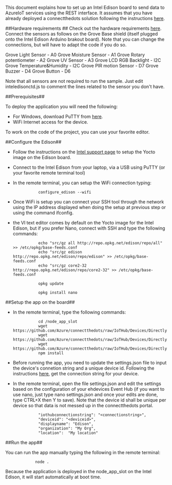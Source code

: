 This document explains how to set up an Intel Edison board to send data to AzureIoT services using the REST interface. 
It assumes that you have already deployed a connectthedots solution following the instructions [here](../../../../Azure/ARMTemplate/Readme.md).

##Hardware requirements ##
Check out the hardware requirements [here](hardware.md).
Connect the sensors as follows on the Grove Base shield (itself plugged onto the Intel Edison Arduino brakout board). Note that you can change the connections, but will have to adapt the code if you do so.

Grove Light Sensor           -   A0
Grove Moisture Sensor        -   A1
Grove Rotary potentiometer   -   A2
Grove UV Sensor              -   A3
Grove LCD RGB Backlight      -  I2C
Grove Temperature&Humidity   -  I2C
Grove PIR motion Sensor      -   D7
Grove Buzzer                 -   D4
Grove Button                 -   D6

Note that all sensors are not required to run the sample. Just edit inteledisonctd.js to comment the lines related to the sensor you don't have.

##Prerequisites##

To deploy the application you will need the following:

* For Windows, download PuTTY from [here](http://www.putty.org/).
* WiFi Internet access for the device.

To work on the code of the project, you can use your favorite editor.

##Configure the Edison##

* Follow the instructions on the [Intel support page](https://communities.intel.com/docs/DOC-23192) to setup the Yocto image on the Edison board.
* Connect to the Intel Edison from your laptop, via a USB using PuTTY (or your favorite remote terminal tool)

* In the remote terminal, you can setup the WiFi connection typing:
                
                 configure_edison --wifi

* Once WiFi is setup you can connect your SSH tool through the network using the IP address displayed when doing the setup at previous step or using the command ifconfig.
* the VI text editor comes by default on the Yocto image for the Intel Edison, but if you prefer Nano, connect with SSH and type the following commands:

                 echo "src/gz all http://repo.opkg.net/edison/repo/all" >> /etc/opkg/base-feeds.conf
                 echo "src/gz edison http://repo.opkg.net/edison/repo/edison" >> /etc/opkg/base-feeds.conf
                 echo "src/gz core2-32 http://repo.opkg.net/edison/repo/core2-32" >> /etc/opkg/base-feeds.conf

                 opkg update

                 opkg install nano

##Setup the app on the board##

* In the remote terminal, type the following commands:

                 cd /node_app_slot
                 wget https://github.com/Azure/connectthedots/raw/IoTHub/Devices/DirectlyConnectedDevices/NodeJS/IntelEdisonGrove/inteledisonctd.js
                 wget https://github.com/Azure/connectthedots/raw/IoTHub/Devices/DirectlyConnectedDevices/NodeJS/IntelEdisonGrove/package.json
                 wget https://github.com/Azure/connectthedots/raw/IoTHub/Devices/DirectlyConnectedDevices/NodeJS/IntelEdisonGrove/settings.json
                 npm install
                 
* Before running the app, you need to update the settings.json file to input the device's connetion string and a unique device id.
Following the instructions [here](../../../readme.md), get the connection string for your device.
                 
* In the remote terminal, open the file settings.json and edit the settings based on the configuration of your ehdevices Event Hub (if you want to use nano, just type nano settings.json and once your edits are done, type CTRL+X then Y to save). Note that the device id shall be unique per device so that data is not messed up in the connectthedots portal.

                 "iothubconnectionstring": "<connectionstring>",
                 "deviceid": "<deviceid>",
                 "displayname": "Edison",
                 "organization": "My Org",
                 "location":  "My location"
                 
##Run the app##

You can run the app manually typing the following in the remote terminal:

                 node .
                 
Because the application is deployed in the node_app_slot on the Intel Edison, it will start automatically at boot time.
             
